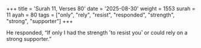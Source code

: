+++
title = 'Surah 11, Verses 80'
date = '2025-08-30'
weight = 1553
surah = 11
ayah = 80
tags = ["only", "rely", "resist", "responded", "strength", "strong", "supporter"]
+++

He responded, “If only I had the strength ˹to resist you˺ or could rely on a strong supporter.”